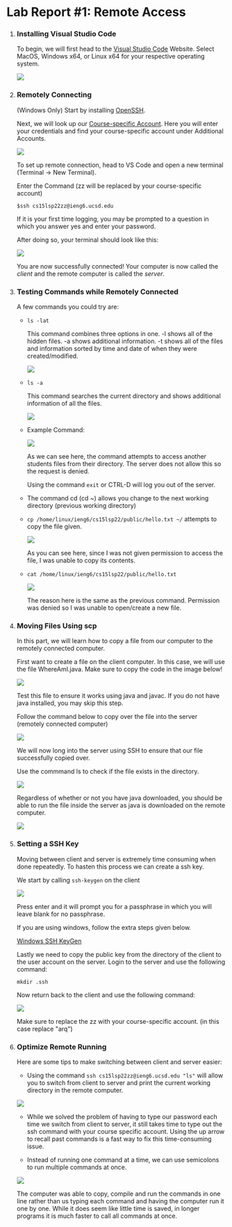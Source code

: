 # Lab Report #1: Remote Access

1. ### Installing Visual Studio Code
    
    To begin, we will first head to the [Visual Studio Code](https://code.visualstudio.com/) Website. Select MacOS, Windows x64, or Linux x64 for your respective operating system.

    ![](labreport1pic1.png)

2. ### Remotely Connecting

    (Windows Only) Start by installing [OpenSSH](https://docs.microsoft.com/en-us/windows-server/administration/openssh/openssh_install_firstuse).

    Next, we will look up our [Course-specific Account](https://sdacs.ucsd.edu/~icc/index.php). Here you will enter your credentials and find your course-specific account under Additional Accounts.

    ![](additionalaccounts.png) 

    To set up remote connection, head to VS Code and open a new terminal (Terminal -> New Terminal). 
        
    Enter the Command (zz will be replaced by your course-specific account)
        
    `$ssh cs15lsp22zz@ieng6.ucsd.edu`

    If it is your first time logging, you may be prompted to a question in which you answer yes and enter your password. 

    After doing so, your terminal should look like this:

    ![](remoteaccess.png)

    You are now successfully connected! Your computer is now called the _client_ and the remote computer is called the _server_.

3. ### Testing Commands while Remotely Connected

    
    A few commands you could try are:

    * `ls -lat`

        This command combines three options in one. -l shows all of the hidden files. -a shows additional information. -t shows all of the files and information sorted by time and date of when they were created/modified. 

        ![](lat.png)
    


    * `ls -a`
        
        This command searches the current directory and shows additional information of all the files.

        ![](ls-a.png)

    * Example Command:

        ![](examplecommand.png)

        As we can see here, the command attempts to access another students files from their directory. The server does not allow this so the request is denied. 

        Using the command `exit` or CTRL-D will log you out of the server. 
    
    * The command cd (cd ~) allows you change to the next working directory (previous working directory)

    * `cp /home/linux/ieng6/cs15lsp22/public/hello.txt ~/` attempts to copy the file given. 

        ![](cptxt.png)

        As you can see here, since I was not given permission to access the file, I was unable to copy its contents.

    * `cat /home/linux/ieng6/cs15lsp22/public/hello.txt` 

        ![](cattxt.png)
        
        The reason here is the same as the previous command. Permission was denied so I was unable to open/create a new file.

4. ### Moving Files Using scp

    In this part, we will learn how to copy a file from our computer to the remotely connected computer. 

    First want to create a file on the client computer. In this case, we will use the file WhereAmI.java. Make sure to copy the code in the image below!

    ![](whereami.png)

    Test this file to ensure it works using java and javac. If you do not have java installed, you may skip this step.


    Follow the command below to copy over the file into the server (remotely connected computer)

    ![](scp.png)

    We will now long into the server using SSH to ensure that our file successfully copied over. 

    Use the commmand ls to check if the file exists in the directory. 

    ![](sshls.png)

    Regardless of whether or not you have java downloaded, you should be able to run the file inside the server as java is downloaded on the remote computer.

    ![](sshtest.png) 
    

5. ### Setting a SSH Key

    Moving between client and server is extremely time consuming when done repeatedly. To hasten this process we can create a ssh key.

    We start by calling `ssh-keygen` on the client 

    ![](sshkeygen.png)

    Press enter and it will prompt you for a passphrase in which you will leave blank for no passphrase. 
        
    If you are using windows, follow the extra steps given below.

   [Windows SSH KeyGen](https://docs.microsoft.com/en-us/windows-server/administration/openssh/openssh_keymanagement#user-key-generation)
    
    Lastly we need to copy the public key from the directory of the 
    client to the user account on the server. Login to the server and 
    use the following command:

    `mkdir .ssh`

    Now return back to the client and use the following command:

    ![](scpkey.png)

    Make sure to replace the zz with your course-specific account. (in this case replace "arq")

6. ### Optimize Remote Running

    Here are some tips to make switching between client and server easier:

    * Using the command `ssh cs15lsp22zz@ieng6.ucsd.edu "ls"` will allow you to switch from client to server and print the current working directory in the remote computer. 

    ![](ezls.png)

    * While we solved the problem of having to type our password each time we switch from client to server, it still takes time to type out the ssh command with your course specific account. Using the up arrow to recall past commands is a fast way to fix this time-consuming issue. 

    * Instead of running one command at a time, we can use semicolons to run multiple commands at once. 

    ![](other.png)

    The computer was able to copy, compile and run the commands in one line rather than us typing each command and having the computer run it one by one. While it does seem like little time is saved, in longer programs it is much faster to call all commands at once. 